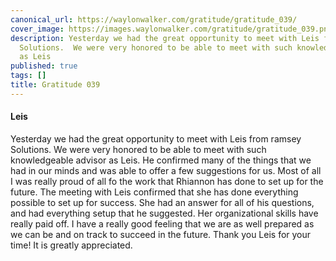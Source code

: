 ```yaml
---
canonical_url: https://waylonwalker.com/gratitude/gratitude_039/
cover_image: https://images.waylonwalker.com/gratitude/gratitude_039.png
description: Yesterday we had the great opportunity to meet with Leis from ramsey
  Solutions.  We were very honored to be able to meet with such knowledgeable advisor
  as Leis
published: true
tags: []
title: Gratitude 039
---
```


#### Leis

Yesterday we had the great opportunity to meet with Leis from ramsey Solutions.  We were very honored to be able to meet with such knowledgeable advisor as Leis.  He confirmed many of the things that we had in our minds and was able to offer a few suggestions for us.  Most of all I was really proud of all fo the work that Rhiannon has done to set up for the future.  The meeting with Leis confirmed that she has done everything possible to set up for success.  She had an answer for all of his questions, and had everything setup that he suggested.  Her organizational skills have really paid off.  I have a really good feeling that we are as well prepared as we can be and on track to succeed in the future.  Thank you Leis for your time! It is greatly appreciated.